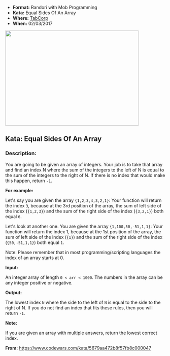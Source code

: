 * **Format:** Randori with Mob Programming
* **Kata:** Equal Sides Of An Array
* **Where:** [TabCorp](https://www.tabcorp.com.au/)
* **When:** 02/03/2017

<img src="https://cloud.githubusercontent.com/assets/2061821/23492131/b4427b72-ff56-11e6-8944-7efcec4f9787.jpg" height="300px" width="420px" />

## Kata: Equal Sides Of An Array

### Description:

You are going to be given an array of integers. Your job is to take that array and find an index N where the sum of the integers to the left of N is equal to the sum of the integers to the right of N. If there is no index that would make this happen, return `-1`.

**For example:**

Let's say you are given the array `{1,2,3,4,3,2,1}`:
Your function will return the index `3`, because at the 3rd position of the array, the sum of left side of the index (`{1,2,3}`) and the sum of the right side of the index (`{3,2,1}`) both equal `6`.

Let's look at another one.
You are given the array `{1,100,50,-51,1,1}`:
Your function will return the index 1, because at the 1st position of the array, the sum of left side of the index (`{1}`) and the sum of the right side of the index (`{50,-51,1,1}`) both equal `1`.

Note: Please remember that in most programming/scripting languages the index of an array starts at 0.

**Input:**

An integer array of length `0 < arr < 1000`. The numbers in the array can be any integer positive or negative.

**Output:**

The lowest index `N` where the side to the left of `N` is equal to the side to the right of N. If you do not find an index that fits these rules, then you will return `-1`.

**Note:**

If you are given an array with multiple answers, return the lowest correct index.

**From:** https://www.codewars.com/kata/5679aa472b8f57fb8c000047

